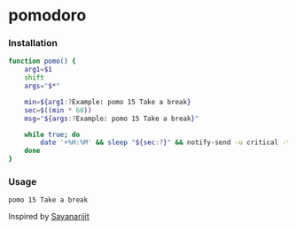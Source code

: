 # pomodoro

### Installation

<!--You don't have to install it. Just copy the following snippet in your `.profile` / `.bashrc` / `.zshrc`.-->

```bash
function pomo() {
    arg1=$1
    shift
    args="$*"

    min=${arg1:?Example: pomo 15 Take a break}
    sec=$((min * 60))
    msg="${args:?Example: pomo 15 Take a break}"

    while true; do
        date '+%H:%M' && sleep "${sec:?}" && notify-send -u critical -t 0 -a pomo "${msg:?}"
    done
}
```

### Usage
```
pomo 15 Take a break
```

Inspired by [Sayanarijit](https://github.com/sayanarijit/pomo)
